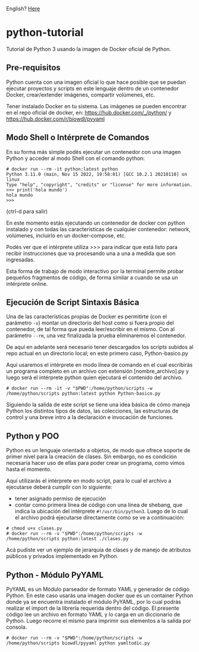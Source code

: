 English? [Here](README.md)

# python-tutorial

Tutorial de Python 3 usando la imagen de Docker oficial de Python.

## Pre-requisitos

Python cuenta con una imagen oficial lo que hace posible que se puedan ejecutar proyectos y scripts en este lenguaje dentro de un contenedor Docker, crear/extender imágenes, compartir volúmenes, etc.

Tener instalado Docker en tu sistema.
Las imágenes se pueden encontrar en el repo oficial de docker, en:
https://hub.docker.com/_/python/ y https://hub.docker.com/r/biowdl/pyyaml


## Modo Shell o Intérprete de Comandos

En su forma más simple podés ejecutar un contenedor con una imagen Python y acceder al modo Shell con el comando python:

```console
# docker run --rm -it python:latest python
Python 3.11.0 (main, Nov 15 2022, 19:58:01) [GCC 10.2.1 20210110] on linux
Type "help", "copyright", "credits" or "license" for more information.
>>> print('hola mundo')
hola mundo
>>>
```

(ctrl-d para salir)

En este momento estás ejecutando un contenedor de docker con python instalado y con todas las características de cualquier contenedor: network, volúmenes, incluirlo en un docker-compose, etc.

Podés ver que el intérprete utiliza >>> para indicar que está listo para recibir instrucciones que va procesando una a una a medida que son ingresadas.

Esta forma de trabajo de modo interactivo por la terminal permite probar pequeños fragmentos de código, de forma similar a cuando se usa un intérprete online.


## Ejecución de Script Sintaxis Básica

Una de las características propias de Docker es permitirte (con el parámetro `-v`) montar un directorio del host como si fuera propio del contenedor, de tal forma que pueda leer/escribir en el mismo. Con al parámetro `--rm`, una vez finalizada la prueba eliminaremos el contenedor.

De aquí en adelante será necesario tener descargados los scripts subidos al repo actual en un directorio local; en este primero caso, Python-basico.py

Aquí usaremos el intérprete en modo línea de comando en el cual escribirás un programa completo en un archivo con extensión [nombre_archivo].py y luego será el intérprete python quien ejecutará el contenido del archivo.

```console
# docker run --rm -it -v "$PWD":/home/python/scripts -w /home/python/scripts python:latest python Python-basico.py
```

Siguiendo la salida de este script se tiene una idea básica de cómo maneja Python los distintos tipos de datos, las colecciones, las estructuras de control y una breve intro a la declaración e invocación de funciones.


## Python y POO

Python es un lenguaje orientado a objetos, de modo que ofrece soporte de primer nivel para la creación de clases. Sin embargo, no es condición necesaria hacer uso de ellas para poder crear un programa, como vimos hasta el momento. 

Aquí utilizarás el intérprete en modo script, para lo cual el archivo a ejecutarse deberá cumplir con lo siguiente:
- tener asignado permiso de ejecución
- contar como primera línea de código con una línea de shebang, que indica la ubicación del intérprete
`#!/usr/bin/python3`.
Luego de lo cual el archivo podrá ejecutarse directamente como se ve a continuación:

```console
# chmod u+x clases.py
# docker run --rm -v "$PWD":/home/python/scripts -w /home/python/scripts python:latest ./clases.py
```
Acá pudiste ver un ejemplo de jerarquía de clases y de manejo de atributos públicos y privados implementado en Python.

## Python - Módulo PyYAML

PyYAML es un Módulo parseador de formato YAML y generador de código Python. 
En este caso usarás una imagen docker que es un container Python donde ya se encuentra instalado el módulo PyYAML, por lo cual podrás realizar el import de la librería requerida dentro del código. 
El presente código lee un archivo en formato YAML y lo carga en un diccionario de Python. Luego recorre el mismo para imprimir sus elementos a la salida por consola.

```console
# docker run --rm -v "$PWD":/home/python/scripts -w /home/python/scripts biowdl/pyyaml python yamltodic.py
```
